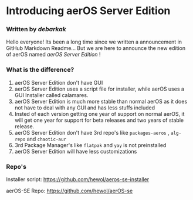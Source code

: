 # Introducing aerOS Server Edition
### Written by _debarkak_

Hello everyone! Its been a long time since we written a announcement in GitHub Markdown Readme... But we are here to announce the new edition of aerOS named _aerOS Server Edition_ !


### What is the difference?

1. aerOS Server Edition don't have GUI
2. aerOS Server Edition uses a script file for installer, while aerOS uses a GUI Installer called calamares.
3. aerOS Server Edition is much more stable than normal aerOS as it does not have to deal with any GUI and has less stuffs included
4. Insted of each version getting one year of support on normal aerOS, it will get one year for support for beta releases and two years of stable release.
5. aerOS Server Edition don't have 3rd repo's like `packages-aeros` , `alg-repo` and `chaotic-aur`
6. 3rd Package Manager's like `flatpak` and `yay` is not preinstalled
7. aerOS Server Edition will have less customizations

### Repo's

Installer script: https://github.com/hewol/aeros-se-installer

aerOS-SE Repo: https://github.com/hewol/aerOS-se
